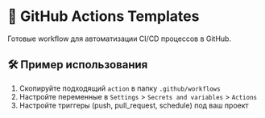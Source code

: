 # 🚀 GitHub Actions Templates

Готовые workflow для автоматизации CI/CD процессов в GitHub.

## 🛠️ Пример использования

1. Скопируйте подходящий `action` в папку `.github/workflows`
2. Настройте переменные в `Settings` > `Secrets and variables` > `Actions`
3. Настройте триггеры (push, pull_request, schedule) под ваш проект

